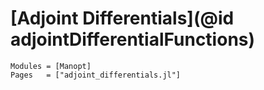 # [Adjoint Differentials](@id adjointDifferentialFunctions)

```@autodocs
Modules = [Manopt]
Pages   = ["adjoint_differentials.jl"]
```
